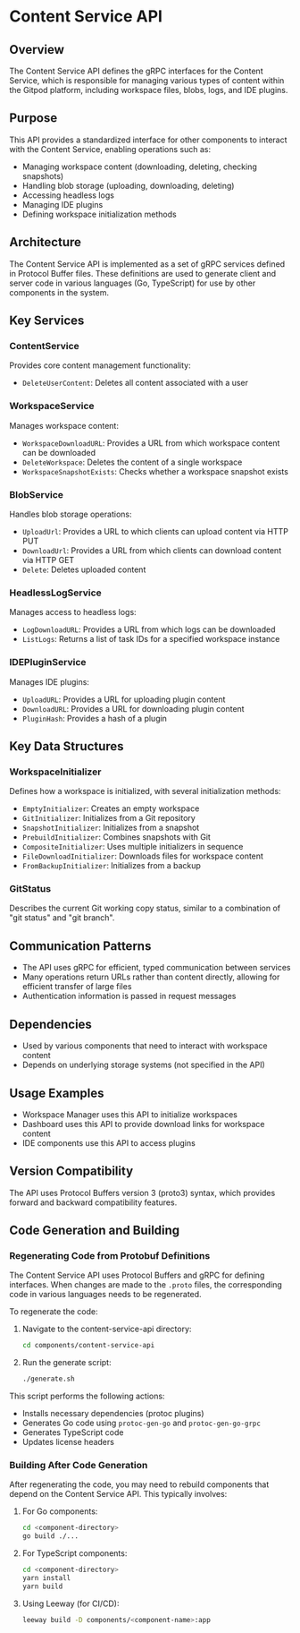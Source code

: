 # Content Service API

## Overview
The Content Service API defines the gRPC interfaces for the Content Service, which is responsible for managing various types of content within the Gitpod platform, including workspace files, blobs, logs, and IDE plugins.

## Purpose
This API provides a standardized interface for other components to interact with the Content Service, enabling operations such as:
- Managing workspace content (downloading, deleting, checking snapshots)
- Handling blob storage (uploading, downloading, deleting)
- Accessing headless logs
- Managing IDE plugins
- Defining workspace initialization methods

## Architecture
The Content Service API is implemented as a set of gRPC services defined in Protocol Buffer files. These definitions are used to generate client and server code in various languages (Go, TypeScript) for use by other components in the system.

## Key Services

### ContentService
Provides core content management functionality:
- `DeleteUserContent`: Deletes all content associated with a user

### WorkspaceService
Manages workspace content:
- `WorkspaceDownloadURL`: Provides a URL from which workspace content can be downloaded
- `DeleteWorkspace`: Deletes the content of a single workspace
- `WorkspaceSnapshotExists`: Checks whether a workspace snapshot exists

### BlobService
Handles blob storage operations:
- `UploadUrl`: Provides a URL to which clients can upload content via HTTP PUT
- `DownloadUrl`: Provides a URL from which clients can download content via HTTP GET
- `Delete`: Deletes uploaded content

### HeadlessLogService
Manages access to headless logs:
- `LogDownloadURL`: Provides a URL from which logs can be downloaded
- `ListLogs`: Returns a list of task IDs for a specified workspace instance

### IDEPluginService
Manages IDE plugins:
- `UploadURL`: Provides a URL for uploading plugin content
- `DownloadURL`: Provides a URL for downloading plugin content
- `PluginHash`: Provides a hash of a plugin

## Key Data Structures

### WorkspaceInitializer
Defines how a workspace is initialized, with several initialization methods:
- `EmptyInitializer`: Creates an empty workspace
- `GitInitializer`: Initializes from a Git repository
- `SnapshotInitializer`: Initializes from a snapshot
- `PrebuildInitializer`: Combines snapshots with Git
- `CompositeInitializer`: Uses multiple initializers in sequence
- `FileDownloadInitializer`: Downloads files for workspace content
- `FromBackupInitializer`: Initializes from a backup

### GitStatus
Describes the current Git working copy status, similar to a combination of "git status" and "git branch".

## Communication Patterns
- The API uses gRPC for efficient, typed communication between services
- Many operations return URLs rather than content directly, allowing for efficient transfer of large files
- Authentication information is passed in request messages

## Dependencies
- Used by various components that need to interact with workspace content
- Depends on underlying storage systems (not specified in the API)

## Usage Examples
- Workspace Manager uses this API to initialize workspaces
- Dashboard uses this API to provide download links for workspace content
- IDE components use this API to access plugins

## Version Compatibility
The API uses Protocol Buffers version 3 (proto3) syntax, which provides forward and backward compatibility features.

## Code Generation and Building

### Regenerating Code from Protobuf Definitions
The Content Service API uses Protocol Buffers and gRPC for defining interfaces. When changes are made to the `.proto` files, the corresponding code in various languages needs to be regenerated.

To regenerate the code:

1. Navigate to the content-service-api directory:
   ```bash
   cd components/content-service-api
   ```

2. Run the generate script:
   ```bash
   ./generate.sh
   ```

This script performs the following actions:
- Installs necessary dependencies (protoc plugins)
- Generates Go code using `protoc-gen-go` and `protoc-gen-go-grpc`
- Generates TypeScript code
- Updates license headers

### Building After Code Generation
After regenerating the code, you may need to rebuild components that depend on the Content Service API. This typically involves:

1. For Go components:
   ```bash
   cd <component-directory>
   go build ./...
   ```

2. For TypeScript components:
   ```bash
   cd <component-directory>
   yarn install
   yarn build
   ```

3. Using Leeway (for CI/CD):
   ```bash
   leeway build -D components/<component-name>:app
   ```
